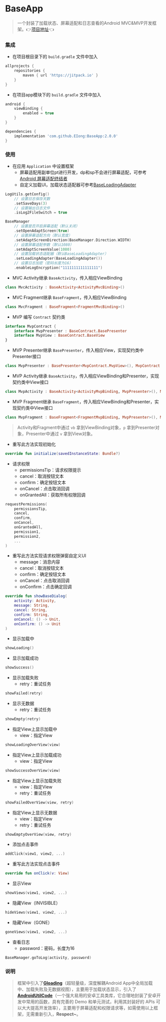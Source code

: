 # BaseApp
> 一个封装了加载状态、屏幕适配和日志查看的Android MVC&MVP开发框架。👉[项目地址](https://github.com/EIong/BaseApp)👈

### 集成
* 在项目根目录下的 `build.gradle` 文件中加入

``` groovy
allprojects {
	repositories {
		maven { url 'https://jitpack.io' }
	}
}
```
* 在项目app模块下的 `build.gradle` 文件中加入

``` groovy
android {
	viewBinding {
		enabled = true
	}
}

dependencies {
	implementation 'com.github.EIong:BaseApp:2.0.0'
}
```
### 使用
* 在应用 `Application` 中设置框架
  * 屏幕适配用副单位pt进行开发，dp和sp不会进行屏幕适配，可参考[Android 屏幕适配终结者](https://juejin.cn/post/6844903742135861261)
  * 自定义加载UI，加载状态适配器可参考[BaseLoadingAdapter](https://github.com/EIong/BaseApp/blob/master/baseapp/src/main/java/com/eiong/baseapp/adapter/BaseLoadingAdapter.kt)

``` kotlin
LogUtils.getConfig()
	// 设置日志保存天数
	.setSaveDays(3)
	// 设置输出日志文件
	.isLog2FileSwitch = true

BaseManager
	// 设置是否开启屏幕适配（默认关闭）
	.setOpenAdaptScreen(true)
	// 设置屏幕适配方向（默认宽度）
	.setAdaptScreenDirection(BaseManager.Direction.WIDTH)
	// 设置屏幕适配参数（默认1080）
	.setAdaptScreenValue(1080)
	// 设置加载状态适配器（默认BaseLoadingAdapter）
	.setLoadingAdapter(BaseLoadingAdapter())
	// 设置日志加密（密码长度为16）
	.enableLogEncryption("1111111111111111")
```
* MVC Activity继承 `BaseActivity`，传入相应ViewBinding

``` kotlin
class MvcActivity : BaseActivity<ActivityMvcBinding>()
```
* MVC Fragment继承 `BaseFragment`，传入相应ViewBinding

``` kotlin
class MvcFragment : BaseFragment<FragmentMvcBinding>()
```
* MVP 编写 `Contract` 契约类

``` kotlin
interface MvpContract {
	interface MvpPresenter : BaseContract.BasePresenter
	interface MvpView : BaseContract.BaseView
}
```
* MVP Presenter继承 `BasePresenter`，传入相应View，实现契约类中Presenter接口

``` kotlin
class MvpPresenter : BasePresenter<MvpContract.MvpView>(), MvpContract.MvpPresenter
```
* MVP Activity继承 `BaseActivity`，传入相应ViewBinding和Presenter，实现契约类中View接口

``` kotlin
class MvpActivity : BaseActivity<ActivityMvpBinding, MvpPresenter>(), MvpContract.MvpView
```
* MVP Fragment继承 `BaseFragment`，传入相应ViewBinding和Presenter，实现契约类中View接口

``` kotlin
class MvpFragment : BaseFragment<FragmentMvpBinding, MvpPresenter>(), MvpContract.MvpView
```
> Activity和Fragment中通过 `vb` 拿到ViewBinding对象，`p` 拿到Presenter对象，Presenter中通过 `v` 拿到View对象。

* 重写此方法实现初始化

``` kotlin
override fun initialize(savedInstanceState: Bundle?)
```
* 请求权限
  * permissionsTip：请求权限提示
  * cancel：取消按钮文本
  * confirm：确定按钮文本
  * onCancel：点击取消回调
  * onGrantedAll：获取所有权限回调

``` kotlin
requestPermissions(
	permissionsTip,
	cancel,
	confirm,
	onCancel,
	onGrantedAll,
	permission1,
	permission2,
	...
)
```
* 重写此方法实现请求权限弹窗自定义UI
  * message：消息内容
  * cancel：取消按钮文本
  * confirm：确定按钮文本
  * onCancel：点击取消回调
  * onConfirm：点击确定回调

``` kotlin
override fun showBaseDialog(
	activity: Activity,
	message: String,
	cancel: String,
	confirm: String,
	onCancel: () -> Unit,
	onConfirm: () -> Unit
)
```
* 显示加载中

``` kotlin
showLoading()
```
* 显示加载成功

``` kotlin
showSuccess()
```
* 显示加载失败
  * retry：重试任务

``` kotlin
showFailed(retry)
```
* 显示无数据
  * retry：重试任务

``` kotlin
showEmpty(retry)
```
* 指定View上显示加载中
  * view：指定View

``` kotlin
showLoadingOverView(view)
```
* 指定View上显示加载成功
  * view：指定View

``` kotlin
showSuccessOverView(view)
```
* 指定View上显示加载失败
  * view：指定View
  * retry：重试任务

``` kotlin
showFailedOverView(view, retry)
```
* 指定View上显示无数据
  * view：指定View
  * retry：重试任务

``` kotlin
showEmptyOverView(view, retry)
```
* 添加点击事件

``` kotlin
addClick(view1, view2, ...)
```
* 重写此方法实现点击事件

``` kotlin
override fun onClick(v: View)
```
* 显示View

``` kotlin
showViews(view1, view2, ...)
```
* 隐藏View（INVISIBLE）

``` kotlin
hideViews(view1, view2, ...)
```
* 隐藏View（GONE）

``` kotlin
goneViews(view1, view2, ...)
```
* 查看日志
  * password：密码，长度为16

``` kotlin
BaseManager.goToLog(activity, password)
```
### 说明
> 框架中引入了[**Gloading**](https://github.com/luckybilly/Gloading)（超轻量级，深度解耦Android App中全局加载中、加载失败及无数据视图），主要用于加载状态显示，引入了[**AndroidUtilCode**](https://github.com/Blankj/AndroidUtilCode)（一个强大易用的安卓工具类库，它合理地封装了安卓开发中常用的函数，具有完善的 Demo 和单元测试，利用其封装好的 APIs 可以大大提高开发效率），主要用于屏幕适配和权限请求等，如需使用以上框架，无需重新引入，**Respect~**。